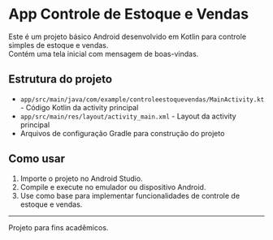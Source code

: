 # App Controle de Estoque e Vendas

Este é um projeto básico Android desenvolvido em Kotlin para controle simples de estoque e vendas.  
Contém uma tela inicial com mensagem de boas-vindas.

## Estrutura do projeto

- `app/src/main/java/com/example/controleestoquevendas/MainActivity.kt` - Código Kotlin da activity principal
- `app/src/main/res/layout/activity_main.xml` - Layout da activity principal
- Arquivos de configuração Gradle para construção do projeto

## Como usar

1. Importe o projeto no Android Studio.
2. Compile e execute no emulador ou dispositivo Android.
3. Use como base para implementar funcionalidades de controle de estoque e vendas.

---
Projeto para fins acadêmicos.
